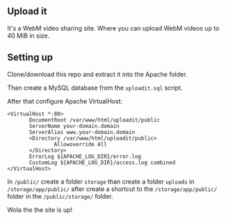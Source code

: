 ## Upload it

It's a WebM video sharing site. Where you can upload WebM videos up to 40 MiB in size.

## Setting up

Clone/download this repo and extract it into the Apache folder.

Than create a MySQL database from the ```uploadit.sql``` script.

After that configure Apache VirtualHost:
```
<VirtualHost *:80>
       DocumentRoot /var/www/html/uploadit/public
       ServerName your-domain.domain
       ServerAlias www.your-domain.domain
       <Directory /var/www/html/uploadit/public>
               Allowoverride All
       </Directory>
       ErrorLog ${APACHE_LOG_DIR}/error.log
       CustomLog ${APACHE_LOG_DIR}/access.log combined
</VirtualHost>
```

In ```/public/``` create a folder ```storage``` 
than create a folder ```uploads``` in ```/storage/app/public/```
after create a shortcut to the ```/storage/app/public/``` folder in the ```/public/storage/``` folder.

Wola the the site is up!
